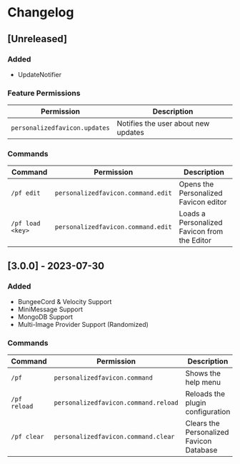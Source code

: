# Changelog

## [Unreleased]
### Added
- UpdateNotifier

### Feature Permissions
| Permission                    | Description                                  |
|-------------------------------|----------------------------------------------|
| `personalizedfavicon.updates` | Notifies the user about new updates          |

### Commands
| Command | Permission | Description                                  |
| ------- | ---------- |----------------------------------------------|
| `/pf edit` | `personalizedfavicon.command.edit` | Opens the Personalized Favicon editor        |
| `/pf load <key>` | `personalizedfavicon.command.edit` | Loads a Personalized Favicon from the Editor |


## [3.0.0] - 2023-07-30
### Added
- BungeeCord & Velocity Support
- MiniMessage Support
- MongoDB Support
- Multi-Image Provider Support (Randomized)

### Commands
| Command | Permission | Description                                  |
| ------- | ---------- |----------------------------------------------|
| `/pf` | `personalizedfavicon.command` | Shows the help menu                          |
| `/pf reload` | `personalizedfavicon.command.reload` | Reloads the plugin configuration             |
|`/pf clear` | `personalizedfavicon.command.clear` | Clears the Personalized Favicon Database     |
